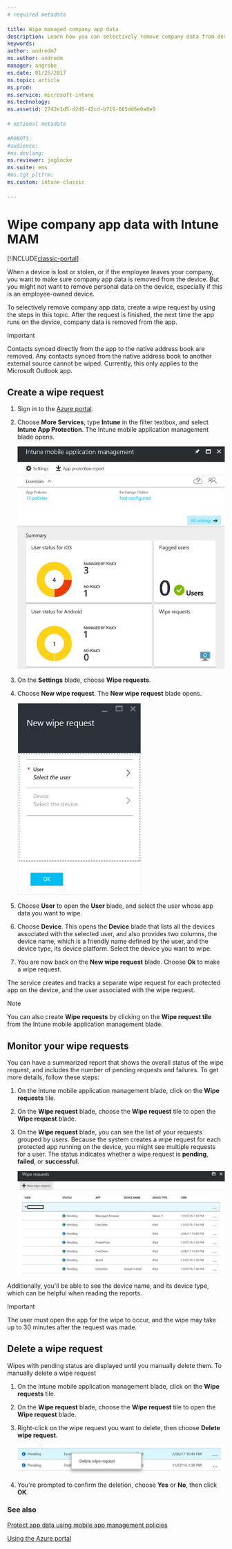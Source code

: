 ```yaml
---
# required metadata

title: Wipe managed company app data 
description: Learn how you can selectively remove company data from devices remotely.
keywords:
author: andredm7
ms.author: andredm
manager: angrobe
ms.date: 01/25/2017
ms.topic: article
ms.prod:
ms.service: microsoft-intune
ms.technology:
ms.assetid: 2742e1d5-d2d5-42cd-b719-665dd6e0a0e9

# optional metadata

#ROBOTS:
#audience:
#ms.devlang:
ms.reviewer: joglocke
ms.suite: ems
#ms.tgt_pltfrm:
ms.custom: intune-classic

---
```


# Wipe company app data with Intune MAM

[!INCLUDE[classic-portal](../includes/classic-portal.md)]

When a device is lost or stolen, or if the employee leaves your company, you want to make sure company app data is removed from the device. But you might not want to remove personal data on the device, especially if this is an employee-owned device.

To selectively remove company app data, create a wipe request by using the steps in this topic. After the request is finished, the next time the app runs on the device, company data is removed from the app.

>[!IMPORTANT]
> Contacts synced directly from the app to the native address book are removed. Any contacts synced from the native address book to another external source cannot be wiped. Currently, this only applies to the Microsoft Outlook app.

## Create a wipe request

1.  Sign in to the [Azure portal](https://portal.azure.com).

2.  Choose **More Services**, type **Intune** in the filter textbox, and select **Intune App Protection**. The Intune mobile application management blade opens.

	![Screenshot of the New wipe request blade](../media/AppManagement/wipe-request-mam-main-blade.png)

2.  On the **Settings** blade, choose **Wipe requests**.

3.  Choose  **New wipe request**. The **New wipe request** blade opens.

    ![Screenshot of the New wipe request blade](../media/AppManagement/AzurePortal_MAM_NewWipeRequest.png)

4.  Choose **User** to open the **User** blade, and select the user whose app data you want to wipe.

5.  Choose **Device**. This opens the **Device** blade that lists all the devices associated with the selected user, and also provides two columns, the device name, which is a friendly name defined by the user, and the device type, its device platform. Select the device you want to wipe.

6.  You are now back on the **New wipe request** blade. Choose **Ok** to make a wipe request. 

The service creates and tracks a separate wipe request for each protected app on the device, and the user associated with the wipe request.

>[!NOTE]
> You can also create **Wipe requests** by clicking on the **Wipe request tile** from the Intune mobile application management blade.

## Monitor your wipe requests

You can have a summarized report that shows the overall status of the wipe request, and includes the number of pending requests and failures. To get more details, follow these steps:

1.  On the Intune mobile application management blade, click on the **Wipe requests** tile.

2.  On the **Wipe request** blade, choose the **Wipe request** tile to open the **Wipe request** blade.

3.  On the **Wipe request** blade, you can see the list of your requests grouped by users. Because the system creates a wipe request for each protected app running on the device, you might see multiple requests for a user. The status indicates whether a wipe request is **pending**, **failed**, or **successful**.

	![Screenshot of the New wipe request blade](../media/AppManagement/wipe-request-status-1.png)

Additionally, you'll be able to see the device name, and its device type, which can be helpful when reading the reports.

>[!IMPORTANT]
> The user must open the app for the wipe to occur, and the wipe may take up to 30 minutes after the request was made.

## Delete a wipe request

Wipes with pending status are displayed until you manually delete them.  To manually delete a wipe request

1.  On the Intune mobile application management blade, click on the **Wipe requests** tile.

2.  On the **Wipe request** blade, choose the **Wipe request** tile to open the **Wipe request** blade.

3.  Right-click on the wipe request you want to delete, then choose **Delete wipe request**.

	![Screenshot of the New wipe request blade](../media/AppManagement/delete-wipe-request.png)

4.  You're prompted to confirm the deletion, choose **Yes** or **No**, then click **OK**.


### See also
[Protect app data using mobile app management policies ](protect-app-data-using-mobile-app-management-policies-with-microsoft-intune.md)

[Using the Azure portal](azure-portal-for-microsoft-intune-mam-policies.md)
